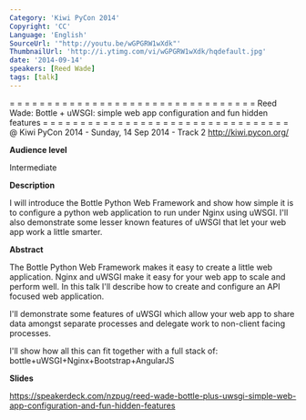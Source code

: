```yaml
---
Category: 'Kiwi PyCon 2014'
Copyright: 'CC'
Language: 'English'
SourceUrl: '"http://youtu.be/wGPGRW1wXdk"'
ThumbnailUrl: 'http://i.ytimg.com/vi/wGPGRW1wXdk/hqdefault.jpg'
date: '2014-09-14'
speakers: [Reed Wade]
tags: [talk]
---
```

= = = = = = = = = = = = = = = = = = = = = = = = = = = = = = = = = 
Reed Wade:
Bottle + uWSGI: simple web app configuration and fun hidden features
= = = = = = = = = = = = = = = = = = = = = = = = = = = = = = = = = 
@ Kiwi PyCon 2014 - Sunday, 14 Sep 2014 - Track 2
http://kiwi.pycon.org/

**Audience level**

Intermediate

**Description**

I will introduce the Bottle Python Web Framework and show how simple it is to configure a python web application to run under Nginx using uWSGI. I'll also demonstrate some lesser known features of uWSGI that let your web app work a little smarter.

**Abstract**

The Bottle Python Web Framework makes it easy to create a little web application. Nginx and uWSGI make it easy for your web app to scale and perform well. In this talk I'll describe how to create and configure an API focused web application.

I'll demonstrate some features of uWSGI which allow your web app to share data amongst separate processes and delegate work to non-client facing processes.

I'll show how all this can fit together with a full stack of: bottle+uWSGI+Nginx+Bootstrap+AngularJS

**Slides**

https://speakerdeck.com/nzpug/reed-wade-bottle-plus-uwsgi-simple-web-app-configuration-and-fun-hidden-features